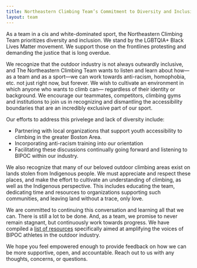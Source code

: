 ```yaml
---
title: Northeastern Climbing Team’s Commitment to Diversity and Inclusion
layout: team
---
```


As a team in a cis and white-dominated sport, the Northeastern Climbing Team prioritizes diversity 
and inclusion. We stand by the LGBTQIA+ Black Lives Matter movement. We support those on the 
frontlines protesting and demanding the justice that is long overdue.

We recognize that the outdoor industry is not always outwardly inclusive, and The Northeastern
Climbing Team wants to listen and learn about how—as a team and as a sport—we can work towards
anti-racism, homophobia, etc. not just right now, but forever. We wish to cultivate an environment 
in which anyone who wants to climb can— regardless of their identity or background. We encourage our
teammates, competitors, climbing gyms and institutions to join us in recognizing and dismantling
the accessibility boundaries that are an incredibly exclusive part of our sport.

Our efforts to address this privelege and lack of diversity include:
* Partnering with local organizations that support youth accessibility to climbing in the greater
Boston Area.
* Incorporating anti-racism training into our orientation
* Facilitating these discussions continually going forward and listening to BIPOC within our
industry.

We also recognize that many of our beloved outdoor climbing areas exist on lands stolen from Indigenous
people. We must appreciate and respect these places, and make the effort to cultivate an
understanding of climbing, as well as the Indigenous perspective. This includes educating the team,
dedicating time and resources to organizations supporting such communities, and leaving land without
a trace, only love.

We are committed to continuing this conversation and learning all that we can. There is still a lot 
to be done. And, as a team, we promise to never remain stagnant, but continuously work towards progress.
We have compiled a [list of resources](https://docs.google.com/document/u/0/d/1D0LZb6QtCSVVTO1zKRNr70wFOmDM6--qvyrvA2a1Hyc/mobilebasic)
specifically aimed at amplifying the voices of BIPOC athletes in the outdoor industry.

We hope you feel empowered enough to provide feedback on how we can be
more supportive, open, and accountable. Reach out to us with any thoughts, concerns, or questions.
